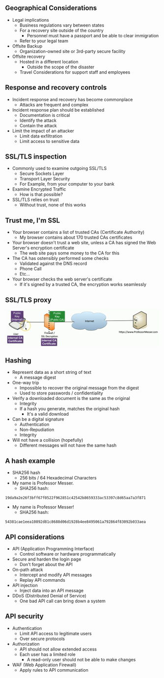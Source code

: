 ## Geographical Considerations
- Legal implications
	- Business regulations vary between states
	- For a recovery site outside of the country
		- Personnel must have a passport and be able to clear immigration
	- Refer to your legal team
- Offsite Backup
	- Organization-owned site or 3rd-party secure facility
- Offsite recovery
	- Hosted in a different location
		- Outside the scope of the disaster
	- Travel Considerations for support staff and employees

## Response and recovery controls
- Incident response and recovery has become commonplace
	- Attacks are frequent and complex
- Incident response plan should be established
	- Documentation is critical
	- Identify the attack
	- Contain the attack
- Limit the impact of an attacker
	- Limit data exfiltration
	- Limit access to sensitive data

## SSL/TLS inspection
- Commonly used to examine outgoing SSL/TLS
	- Secure Sockets Layer
	- Transport Layer Security
	- For Example, from your computer to your bank
- Examine Encrypted Traffic
	- How is that possible?
- SSL/TLS relies on trust
	- Without trust, none of this works

## Trust me, I'm SSL
- Your browser contains a list of trusted CAs (Certificate Authority)
	- My browser contains about 170 trusted CAs certificates
- Your browser doesn't trust a web site, unless a CA has signed the Web Server's encryption certificate
	- The web site pays some money to the CA for this
- The CA has ostensibly performed some checks
	- Validated against the DNS record
	- Phone Call
	- Etc...
- Your browser checks the web server's certificate
	- If it's signed by a trusted CA, the encryption works seamlessly

## SSL/TLS proxy
![](Images/Pasted%20image%2020240321204706.png)
## Hashing
- Represent data as a short string of text
	- A message digest
- One-way trip
	- Impossible to recover the original message from the digest
	- Used to store passwords / confidentiality
- Verify a downloaded document is the same as the original
	- Integrity
	- If a hash you generate, matches the original hash
		- It's a valid download
- Can be a digital signature
	- Authentication
	- Non-Repudiation
	- Integrity
- Will not have a collision (hopefully)
	- Different messages will not have the same hash

## A hash example
- SHA256 hash
	- 256 bits / 64 Hexadecimal Characters
- My name is Professor Messer.
	- SHA256 hash:
```
19da9a2e26f3bff67f0522f962851c42542b8659333ac53397c8d65aa7a3f871
```
- My name is Professor Messer!
	- SHA256 hash:
```
54381cae1eea10892d81c8688d06d1928b4ee8495061a792864f83092b033aea
```

## API considerations
- API (Application Programming Interface)
	- Control software or hardware programmatically
- Secure and harden the login page
	- Don't forget about the API
- On-path attack
	- Intercept and modify API messages
	- Replay API commands
- API injection
	- Inject data into an API message
- DDoS (Distributed Denial of Service)
	- One bad API call can bring down a system

## API security
- Authentication
	- Limit API access to legitimate users
	- Over secure protocols
- Authorization
	- API should not allow extended access
	- Each user has a limited role
		- A read-only user should not be able to make changes
- WAF (Web Application Firewall)
	- Apply rules to API communication

